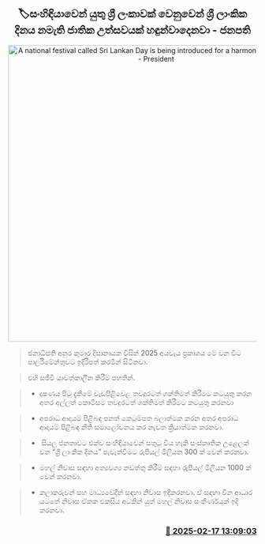 <p align='center'><b><h2 align='center' title='A national festival called Sri Lankan Day is being introduced for a harmonious Sri Lanka - President'>🏷සංහිඳියාවෙන් යුතු ශ්‍රී ලංකාවක් වෙනුවෙන් ශ්‍රී ලාංකික දිනය නමැති ජාතික උත්සවයක් හඳුන්වාදෙනවා - ජනපති</h2></b></p>
<p align='center'><img src='https://helakuru.sgp1.cdn.digitaloceanspaces.com/esana/images/lib/budget-2025-new-live.jpg' width='600' alt='A national festival called Sri Lankan Day is being introduced for a harmonious Sri Lanka - President'></p>

> ජනාධිපති අනුර කුමාර දිසානායක විසින් 2025 අයවැය ප්‍රකාශය මේ වන විට පාර්ලිමේන්තුවට ඉදිරිපත් කරමින් සිටිනවා.

> එහි සජීවී යාවත්කාලීන කිරීම් පහතින්.

> * දුෂණය පිටු දැකීමේ වැඩපිළිවෙළ තවදුරටත් ශක්තිමත් කිරීමට කටයුතු කරන අතර අල්ලත් කොමිසම තවදුරටත් ශක්තිමත් කිරීමට කටයුතු කරනවා

> * අපරාධ ආදායම් පිළිබඳ පනත් කෙටුම්පත බලාත්මක කරන අතර අපරාධ ආදායම් පිළිබඳ නීති සමාලෝචනය කර නැවත ක්‍රියාත්මක කරනවා.

> *  සියලු ජනතාවට එක්ව සංහිඳියාවෙන් සතුටු විය හැකි සංස්කෘතික උළෙලක් වන “ශ්‍රී ලාංකි​ක දිනය” පැවැත්වීමට රුපියල් මිලියන 300 ක් වෙන් කරනවා.

> * මහල් නිවාස සඳහා අත්‍යවශ්‍ය නඩත්තු කිරීම් සඳහා රුපියල් මිලියන 1000 ක් වෙන් කරනවා.

> * කලාකරුවන් සහ මාධ්‍යවේදීන් සඳහා නිවාස ඉදිකරනවා. ඒ සඳහා චීන ආධාර යට​තේ නිවා​ස ඒකක එකසිය අටකින් යුත් මහල් නිවාස සංකීර්ණයක් ඉදි කරනවා.



<h3 align='right'><a href='https://www.helakuru.lk/esana/p/107530/'>📅 2025-02-17 13:09:03</a></h3>
